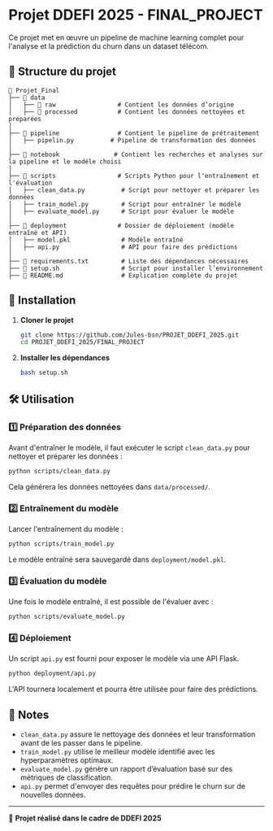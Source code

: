 # Projet DDEFI 2025 - FINAL_PROJECT

Ce projet met en œuvre un pipeline de machine learning complet pour l'analyse et la prédiction du churn dans un dataset télécom.

## 📂 Structure du projet

```
📂 Projet_Final
├── 📂 data
│   ├── 📂 raw                 # Contient les données d’origine
│   ├── 📂 processed           # Contient les données nettoyées et préparées
│
├── 📂 pipeline                # Contient le pipeline de prétraitement
│   ├── pipelin.py          # Pipeline de transformation des données
│
├── 📂 notebook               # Contient les recherches et analyses sur la pipeline et le modéle choisi 
│
├── 📂 scripts                 # Scripts Python pour l'entraînement et l'évaluation
│   ├── clean_data.py          # Script pour nettoyer et préparer les données
│   ├── train_model.py         # Script pour entraîner le modèle
│   ├── evaluate_model.py      # Script pour évaluer le modèle
│
├── 📂 deployment              # Dossier de déploiement (modèle entraîné et API)
│   ├── model.pkl              # Modèle entraîné
│   ├── api.py                 # API pour faire des prédictions
│
├── 📜 requirements.txt         # Liste des dépendances nécessaires
├── 📜 setup.sh                 # Script pour installer l’environnement
├── 📜 README.md                # Explication complète du projet
```

## 🚀 Installation

1. **Cloner le projet**
   ```bash
   git clone https://github.com/Jules-bsn/PROJET_DDEFI_2025.git
   cd PROJET_DDEFI_2025/FINAL_PROJECT
   ```

2. **Installer les dépendances**
   ```bash
   bash setup.sh
   ```

## 🛠️ Utilisation

### 1️⃣ Préparation des données
Avant d'entraîner le modèle, il faut exécuter le script `clean_data.py` pour nettoyer et préparer les données :
```bash
python scripts/clean_data.py
```
Cela générera les données nettoyées dans `data/processed/`.

### 2️⃣ Entraînement du modèle
Lancer l'entraînement du modèle :
```bash
python scripts/train_model.py
```
Le modèle entraîné sera sauvegardé dans `deployment/model.pkl`.

### 3️⃣ Évaluation du modèle
Une fois le modèle entraîné, il est possible de l'évaluer avec :
```bash
python scripts/evaluate_model.py
```

### 4️⃣ Déploiement
Un script `api.py` est fourni pour exposer le modèle via une API Flask.
```bash
python deployment/api.py
```
L'API tournera localement et pourra être utilisée pour faire des prédictions.

## 📜 Notes
- `clean_data.py` assure le nettoyage des données et leur transformation avant de les passer dans le pipeline.
- `train_model.py` utilise le meilleur modèle identifié avec les hyperparamètres optimaux.
- `evaluate_model.py` génère un rapport d’évaluation basé sur des métriques de classification.
- `api.py` permet d'envoyer des requêtes pour prédire le churn sur de nouvelles données.

---

🚀 **Projet réalisé dans le cadre de DDEFI 2025**
